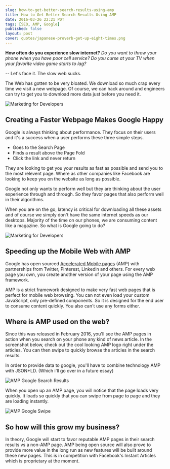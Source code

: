 ```yaml
---
slug: how-to-get-better-search-results-using-amp
title: How to Get Better Search Results Using AMP
date: 2016-03-26 22:21 PDT
tags: [SEO, AMP, Google]
published: false
layout: post
cover: quotes/japanese-proverb-get-up-eight-times.png
---
```


**How often do you experience slow internet?** *Do you want to throw
your phone when you have poor cell service?*
*Do you curse at your TV when your favorite video game starts to lag?*

-- Let's face it. The slow web sucks.

The Web has gotten to be very bloated. We download so much crap
every time we visit a new webpage. Of course, we can hack around and
engineers can try to get you to download more data just before you need
it.

![Marketing for Developers](posts/software-laptop.png "Marketing for
Developers")

## Creating a Faster Webpage Makes Google Happy

Google is always thinking about performance. They focus on their users
and it's a success when a user performs these three simple steps.

- Goes to the Search Page
- Finds a result above the Page Fold
- Click the link and never return

They are looking to get you your results as fast as
possible and send you to the most relevent page. Where as other
companies like Facebook are looking to keep you on the website as long
as possible.

Google not only wants to perform well but they are thinking about the
user experience through and through. So they favor pages that also
perform well in their algorithms.

When you are on the go, latency is critical for downloading all these
assets and of course we simply don't have the same internet speeds as
our desktops. Majority of the time on our phones, we are consuming
content like a magazine. So what is Google going to do?

![Marketing for Developers](posts/browsing-instagram.png "Marketing for
Developers")

## Speeding up the Mobile Web with AMP

Google has open sourced <a href="https://www.ampproject.org/" target="_blank" rel="nofollow">Accelerated Mobile pages</a> (AMP)
with partnerships from Twitter, Pinterest, Linkedin and others. For every web page you
own, you create another version of your page using the AMP framework.

AMP is a strict framework designed to make very fast web pages that is
perfect for mobile web browsing. You can not even load your custom
JavaScript, only pre-defined components. So it is designed for the end user to consume content
quickly. You also can't use any forms either.

## Where is AMP used on the web?

Since this was released in February 2016, you'll see the AMP pages in
action when you search on your phone any kind of news article. In the
screenshot below, check out the cool looking AMP logo right under the
articles. You can then swipe to quickly browse the articles in the
search results.

In order to provide data to google, you'll have to combine technology AMP with
JSON+LD. (Which i'll go over in a future essay)

![AMP Google Search Results](posts/amp-google-search-results.png "AMP
Google Search Results")

When you open up an AMP page, you will notice that the page loads very
quickly. It loads so quickly that you can swipe from page to page and
they are loading instantly.

![AMP Google Swipe](posts/amp-google-swipe.png "AMP
Google Swipe")

## So how will this grow my business?

In theory, Google will start to favor reputable AMP pages in their
search results vs a non-AMP page. AMP being open source will also prove
to provide more value in the long run as new features will be built
around these new pages. This is in competition with
Facebook's Instant Articles which is proprietary at the moment.
